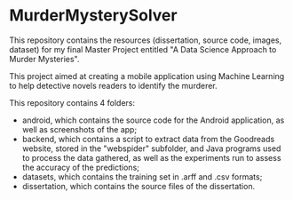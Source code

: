 # MurderMysterySolver

This repository contains the resources (dissertation, source code, images, dataset) for my final Master Project entitled "A Data Science Approach to Murder Mysteries".

This project aimed at creating a mobile application using Machine Learning to help detective novels readers to identify the murderer.

This repository contains 4 folders:
- android, which contains the source code for the Android application, 
	as well as screenshots of the app;
- backend, which contains a script to extract data from the Goodreads website, stored in the "webspider" subfolder, and Java programs used to process the data gathered, as well as the experiments run to assess the accuracy of the predictions;
- datasets, which contains the training set in .arff and .csv formats;
- dissertation, which contains the source files of the dissertation.